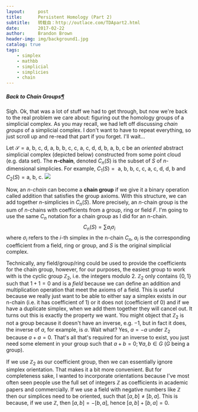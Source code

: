 ```yaml
---
layout:     post
title:      Persistent Homology (Part 2)
subtitle:   转载自：http://outlace.com/TDApart2.html
date:       2017-02-22
author:     Brandon Brown
header-img: img/background1.jpg
catalog: true
tags:
    - simplex
    - mathbb
    - simplicial
    - simplicies
    - chain
---
```


##### Back to Chain Groups[¶](http://outlace.com/TDApart2.html#Back-to-Chain-Groups)

Sigh. Ok, that was a lot of stuff we had to get through, but now we're back to the real problem we care about: figuring out the homology groups of a simplicial complex. As you may recall, we had left off discussing *chain groups* of a simplicial complex. I don't want to have to repeat everything, so just scroll up and re-read that part if you forget. I'll wait...

Let $\mathcal S = \text{{{a}, {b}, {c}, {d}, {a, b}, {b, c}, {c, a}, {c, d}, {d, b}, {a, b, c}}}$ be an *oriented* abstract simplicial complex (depicted below) constructed from some point cloud (e.g. data set). The **n-chain**, denoted $C_n(S)$ is the subset of $S$ of $n$-dimensional simplicies. For example, $C_1(S) = \text{ {{a, b}, {b, c}, {c, a}, {c, d}, {d, b}}}$ and $C_2(S) = \text{{a, b, c}}$.
![](http://outlace.com/images/TDAimages/simplicialcomplex5b.svg)


Now, an *n-chain* can become a **chain group** if we give it a binary operation called addition that satisfies the group axioms. With this structure, we can add together $n$-simplicies in $C_n(S)$. More precisely, an $n$-chain group is the sum of $n$-chains with coefficients from a group, ring or field $F$. I'm going to use the same $C_n$ notation for a chain group as I did for an n-chain.
$$C_n(S) = \sum a_i \sigma_i$$
where $\sigma_i$ refers to the $i$-th simplex in the n-chain $C_n$, $a_i$ is the corresponding coefficient from a field, ring or group, and $S$ is the original simplicial complex.

Technically, any field/group/ring could be used to provide the coefficients for the chain group, however, for our purposes, the easiest group to work with is the cyclic group $\mathbb Z_2$, i.e. the integers modulo 2. $\mathbb Z_2$ only contains $\{0,1\}$ such that $1+1=0$ and is a *field* because we can define an addition and multiplication operation that meet the axioms of a field. This is useful because we really just want to be able to either say a simplex exists in our n-chain (i.e. it has coefficient of $1$) or it does not (coefficient of $0$) and if we have a duplicate simplex, when we add them together they will cancel out. It turns out this is exactly the property we want. You might object that $\mathbb Z_2$ is not a group because it doesn't have an inverse, e.g. $-1$, but in fact it does, the inverse of $a$, for example, is $a$. Wait what? Yes, $a = -a$ under $\mathbb Z_2$ because $a + a = 0$. That's all that's required for an inverse to exist, you just need some element in your group such that $a+b=0; \forall a,b \in G$ ($G$ being a group).

If we use $\mathbb Z_2$ as our coefficient group, then we can essentially ignore simplex orientation. That makes it a bit more convenient. But for completeness sake, I wanted to incorporate orientations because I've most often seen people use the full set of integers $\mathbb Z$ as coefficients in academic papers and commercially. If we use a field with negative numbers like $\mathbb Z$ then our simplices need to be oriented, such that $[a,b] \neq [b,a]$. This is because, if we use $\mathbb Z$, then $[a,b] = -[b,a]$, hence $[a,b] + [b,a] = 0$.
